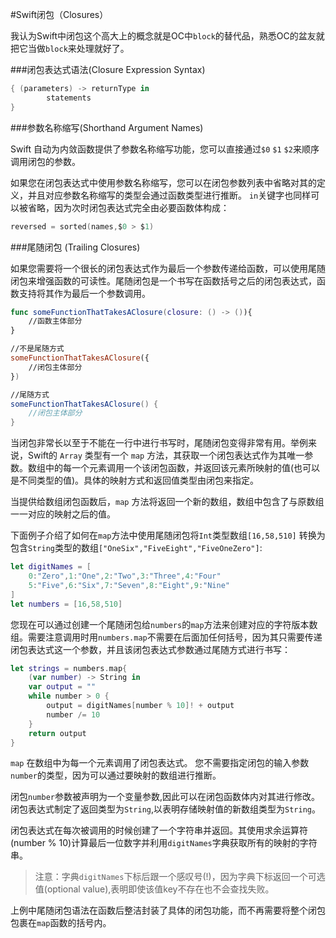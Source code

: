 #Swift闭包（Closures）

我认为Swift中闭包这个高大上的概念就是OC中`block`的替代品，熟悉OC的盆友就把它当做`block`来处理就好了。

###闭包表达式语法(Closure Expression Syntax)

```Swift
{ (parameters) -> returnType in
		statements
}
```
###参数名称缩写(Shorthand Argument Names)

Swift 自动为内敛函数提供了参数名称缩写功能，您可以直接通过`$0` `$1` `$2`来顺序调用闭包的参数。

如果您在闭包表达式中使用参数名称缩写，您可以在闭包参数列表中省略对其的定义，并且对应参数名称缩写的类型会通过函数类型进行推断。 `in`关键字也同样可以被省略，因为次时闭包表达式完全由必要函数体构成：

```Swift
reversed = sorted(names,$0 > $1)
```
###尾随闭包 (Trailing Closures)

如果您需要将一个很长的闭包表达式作为最后一个参数传递给函数，可以使用尾随闭包来增强函数的可读性。尾随闭包是一个书写在函数括号之后的闭包表达式，函数支持将其作为最后一个参数调用。

```Swift
func someFunctionThatTakesAClosure(closure: () -> ()){
	//函数主体部分
}

//不是尾随方式
someFunctionThatTakesAClosure({
	//闭包主体部分
})

//尾随方式
someFunctionThatTakesAClosure() {
	//闭包主体部分
}
```

当闭包非常长以至于不能在一行中进行书写时，尾随闭包变得非常有用。举例来说，Swift的 `Array` 类型有一个 `map` 方法，其获取一个闭包表达式作为其唯一参数。数组中的每一个元素调用一个该闭包函数，并返回该元素所映射的值(也可以是不同类型的值)。具体的映射方式和返回值类型由闭包来指定。

当提供给数组闭包函数后，`map` 方法将返回一个新的数组，数组中包含了与原数组一一对应的映射之后的值。

下面例子介绍了如何在`map`方法中使用尾随闭包将`Int`类型数组`[16,58,510]` 转换为包含`String`类型的数组`["OneSix","FiveEight","FiveOneZero"]`:

```Swift
let digitNames = [
	0:"Zero",1:"One",2:"Two",3:"Three",4:"Four"
	5:"Five",6:"Six",7:"Seven",8:"Eight",9:"Nine"
]
let numbers = [16,58,510]
```

您现在可以通过创建一个尾随闭包给`numbers`的`map`方法来创建对应的字符版本数组。需要注意调用时用`numbers.map`不需要在后面加任何括号，因为其只需要传递闭包表达式这一个参数，并且该闭包表达式参数通过尾随方式进行书写：

```Swift
let strings = numbers.map{
	(var number) -> String in
	var output = ""
	while number > 0 {
		output = digitNames[number % 10]! + output
		number /= 10
	}
	return output
}
```
`map` 在数组中为每一个元素调用了闭包表达式。 您不需要指定闭包的输入参数`number`的类型，因为可以通过要映射的数组进行推断。

闭包`number`参数被声明为一个变量参数,因此可以在闭包函数体内对其进行修改。 闭包表达式制定了返回类型为`String`,以表明存储映射值的新数组类型为`String`。

闭包表达式在每次被调用的时候创建了一个字符串并返回。其使用求余运算符(number % 10)计算最后一位数字并利用`digitNames`字典获取所有的映射的字符串。

>注意：字典`digitNames`下标后跟一个感叹号(!)，因为字典下标返回一个可选值(optional value),表明即使该值key不存在也不会查找失败。

上例中尾随闭包语法在函数后整洁封装了具体的闭包功能，而不再需要将整个闭包包裹在`map`函数的括号内。

